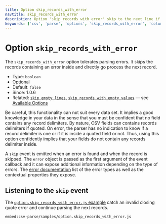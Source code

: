 ```yaml
---
title: Option skip_records_with_error
navtitle: skip_records_with_error
description: Option "skip_records_with_error" skip to the next line if a parsing error occurred.
keywords: ['csv', 'parse', 'options', 'skip_records_with_error', 'columns']
---
```


# Option `skip_records_with_error`

The `skip_records_with_error` option tolerates parsing errors. It skips the records containing an error inside and directly go process the next record.

* Type: `boolean`
* Optional
* Default: `false`
* Since: 1.0.6
* Related: [`skip_empty_lines`](/parse/options/skip_empty_lines/), [`skip_records_with_empty_values`](/parse/options/skip_records_with_empty_values/) &mdash; see [Available Options](/parse/options/#available-options)

Be careful, this functionality can not suit every data set. It implies a good knowledge in your data in the sense that you must be confident that no field contains any record delimiters. By nature, CSV fields can contains records delimiters if quoted. On error, the parser has no indication to know if a record delimiter is one or if it is inside a quoted field or not. Thus, using this option confidently implies that your fields do not contain any records delimiter inside.

A `skip` event is emitted when an error is found and when the record is skipped. The `error` object is passed as the first argument of the event callback and it can expose additional information depending on the type of errors. The [error documentation](/parse/errors/) list of the error types as well as the contextual properties they expose.

## Listening to the `skip` event

The [`option.skip_records_with_error.js` example](https://github.com/adaltas/node-csv/blob/master/packages/csv-parse/samples/option.skip_records_with_error.js) catch an invalid closing quote error and continue parsing the next records.

`embed:csv-parse/samples/option.skip_records_with_error.js`
